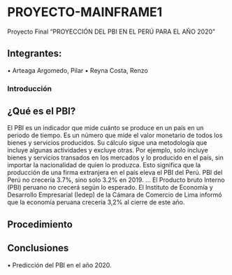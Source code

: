# PROYECTO-MAINFRAME1
Proyecto Final “PROYECCIÓN DEL PBI EN EL PERÚ PARA EL AÑO 2020”

## Integrantes:
•	Arteaga Argomedo, Pilar
•	Reyna Costa, Renzo
### Introducción 
## ¿Qué es el PBI?
 El PBI es un indicador que mide cuánto se produce en un país en un periodo de tiempo. Es un número que mide el valor monetario de todos los bienes y servicios producidos. Su cálculo sigue una metodología que incluye algunas actividades y excluye otras. Por ejemplo, solo incluye bienes y servicios transados en los mercados y lo producido en el país, sin importar la nacionalidad de quien lo produzca. Esto significa que la producción de una firma extranjera en el país eleva el PBI del Perú.
PBI del Perú no crecería 3.7%, sino solo 3.2% en 2019. ... El Producto bruto Interno (PBI) peruano no crecerá según lo esperado. El Instituto de Economía y Desarrollo Empresarial (Iedep) de la Cámara de Comercio de Lima informó que la economía peruana crecería 3,2% al cierre de este año.


## Procedimiento 

## Conclusiones
•	Predicción del PBI en el año 2020.
